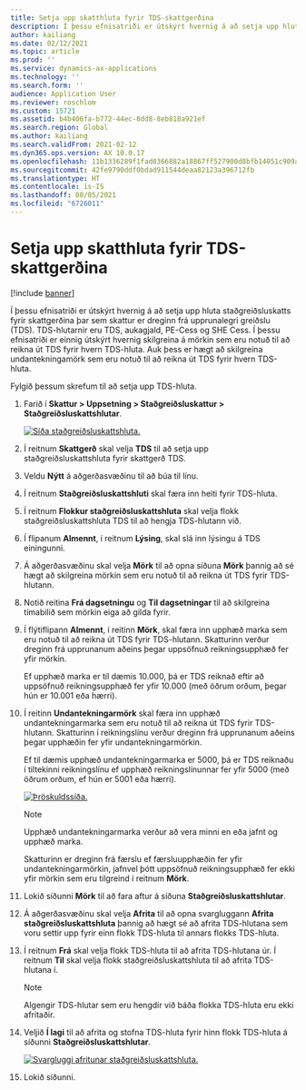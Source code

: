 ```yaml
---
title: Setja upp skatthluta fyrir TDS-skattgerðina
description: Í þessu efnisatriði er útskýrt hvernig á að setja upp hluta staðgreiðsluskatts fyrir skattgerðina þar sem skattur er dreginn frá upprunalegri greiðslu (TDS). Það útskýrir einnig hvernig skilgreina á mörkin sem eru notuð til að reikna út TDS fyrir hvern TDS-hluta.
author: kailiang
ms.date: 02/12/2021
ms.topic: article
ms.prod: ''
ms.service: dynamics-ax-applications
ms.technology: ''
ms.search.form: ''
audience: Application User
ms.reviewer: roschlom
ms.custom: 15721
ms.assetid: b4b406fa-b772-44ec-8dd8-8eb818a921ef
ms.search.region: Global
ms.author: kailiang
ms.search.validFrom: 2021-02-12
ms.dyn365.ops.version: AX 10.0.17
ms.openlocfilehash: 11b1336289f1fad0366882a18867ff527900d8bfb14051c909a0b0ff72779073
ms.sourcegitcommit: 42fe9790ddf0bdad911544deaa82123a396712fb
ms.translationtype: HT
ms.contentlocale: is-IS
ms.lasthandoff: 08/05/2021
ms.locfileid: "6726011"
---
```

# <a name="set-up-tax-components-for-the-tds-tax-type"></a>Setja upp skatthluta fyrir TDS-skattgerðina

[!include [banner](../includes/banner.md)]

Í þessu efnisatriði er útskýrt hvernig á að setja upp hluta staðgreiðsluskatts fyrir skattgerðina þar sem skattur er dreginn frá upprunalegri greiðslu (TDS). TDS-hlutarnir eru TDS, aukagjald, PE-Cess og SHE Cess. Í þessu efnisatriði er einnig útskýrt hvernig skilgreina á mörkin sem eru notuð til að reikna út TDS fyrir hvern TDS-hluta. Auk þess er hægt að skilgreina undantekningamörk sem eru notuð til að reikna út TDS fyrir hvern TDS-hluta.

Fylgið þessum skrefum til að setja upp TDS-hluta.

1. Farið í **Skattur \> Uppsetning \> Staðgreiðsluskattur \> Staðgreiðsluskattshlutar**.

    [![Síða staðgreiðsluskattshluta.](./media/apac-ind-TDS-9.png)](./media/apac-ind-TDS-9.png)

2. Í reitnum **Skattgerð** skal velja **TDS** til að setja upp staðgreiðsluskattshluta fyrir skattgerð TDS.
3. Veldu **Nýtt** á aðgerðasvæðinu til að búa til línu.
4. Í reitnum **Staðgreiðsluskattshluti** skal færa inn heiti fyrir TDS-hluta.
5. Í reitnum **Flokkur staðgreiðsluskattshluta** skal velja flokk staðgreiðsluskattshluta TDS til að hengja TDS-hlutann við.
6. Í flipanum **Almennt**, í reitnum **Lýsing**, skal slá inn lýsingu á TDS einingunni.
7. Á aðgerðasvæðinu skal velja **Mörk** til að opna síðuna **Mörk** þannig að sé hægt að skilgreina mörkin sem eru notuð til að reikna út TDS fyrir TDS-hlutann.
8. Notið reitina **Frá dagsetningu** og **Til dagsetningar** til að skilgreina tímabilið sem mörkin eiga að gilda fyrir.
9. Í flýtiflipann **Almennt**, í reitinn **Mörk**, skal færa inn upphæð marka sem eru notuð til að reikna út TDS fyrir TDS-hlutann. Skatturinn verður dreginn frá upprunanum aðeins þegar uppsöfnuð reikningsupphæð fer yfir mörkin.

    Ef upphæð marka er til dæmis 10.000, þá er TDS reiknað eftir að uppsöfnuð reikningsupphæð fer yfir 10.000 (með öðrum orðum, þegar hún er 10.001 eða hærri).

10. Í reitinn **Undantekningarmörk** skal færa inn upphæð undantekningarmarka sem eru notuð til að reikna út TDS fyrir TDS-hlutann. Skatturinn í reikningslínu verður dreginn frá upprunanum aðeins þegar upphæðin fer yfir undantekningarmörkin.

    Ef til dæmis upphæð undantekningarmarka er 5000, þá er TDS reiknaðu í tiltekinni reikningslínu ef upphæð reikningslínunnar fer yfir 5000 (með öðrum orðum, ef hún er 5001 eða hærri).

    [![Þröskuldssíða.](./media/apac-ind-TDS-10.png)](./media/apac-ind-TDS-10.png)

    > [!NOTE]
    > Upphæð undantekningarmarka verður að vera minni en eða jafnt og upphæð marka.
    >
    > Skatturinn er dreginn frá færslu ef færsluupphæðin fer yfir undantekningarmörkin, jafnvel þótt uppsöfnuð reikningsupphæð fer ekki yfir mörkin sem eru tilgreind í reitnum **Mörk**.

11. Lokið síðunni **Mörk** til að fara aftur á síðuna **Staðgreiðsluskattshlutar**.
12. Á aðgerðasvæðinu skal velja **Afrita** til að opna svargluggann **Afrita staðgreiðsluskattshluta** þannig að hægt sé að afrita TDS-hlutana sem voru settir upp fyrir einn flokk TDS-hluta til annars flokks TDS-hluta.
13. Í reitnum **Frá** skal velja flokk TDS-hluta til að afrita TDS-hlutana úr. Í reitnum **Til** skal velja flokk staðgreiðsluskattshluta til að afrita TDS-hlutana í.

    > [!NOTE]
    > Algengir TDS-hlutar sem eru hengdir við báða flokka TDS-hluta eru ekki afritaðir.

14. Veljið **Í lagi** til að afrita og stofna TDS-hluta fyrir hinn flokk TDS-hluta á síðunni **Staðgreiðsluskattshlutar**.

    [![Svargluggi afritunar staðgreiðsluskattshluta.](./media/apac-ind-TDS-11.png)](./media/apac-ind-TDS-11.png)

15. Lokið síðunni.
